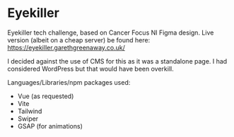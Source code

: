 # Eyekiller
Eyekiller tech challenge, based on Cancer Focus NI Figma design.
Live version (albeit on a cheap server) be found here: https://eyekiller.garethgreenaway.co.uk/

I decided against the use of CMS for this as it was a standalone page. I had considered WordPress but that would have been overkill.

Languages/Libraries/npm packages used:
- Vue (as requested)
- Vite
- Tailwind
- Swiper
- GSAP (for animations)